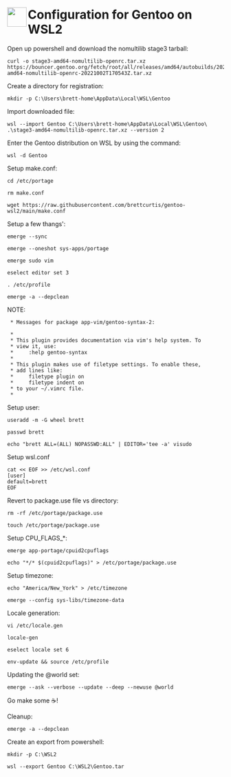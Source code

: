 # <img align="left" width="45" height="45" src="https://user-images.githubusercontent.com/1610100/194944104-53a1b3f0-81c5-4759-835d-9b3a8608f38e.png"> Configuration for Gentoo on WSL2

Open up powershell and download the nomultilib stage3 tarball:

```none
curl -o stage3-amd64-nomultilib-openrc.tar.xz https://bouncer.gentoo.org/fetch/root/all/releases/amd64/autobuilds/20221002T170543Z/stage3-amd64-nomultilib-openrc-20221002T170543Z.tar.xz
```

Create a directory for registration:

```none
mkdir -p C:\Users\brett-home\AppData\Local\WSL\Gentoo
```

Import downloaded file:

```none
wsl --import Gentoo C:\Users\brett-home\AppData\Local\WSL\Gentoo\ .\stage3-amd64-nomultilib-openrc.tar.xz --version 2
```

Enter the Gentoo distribution on WSL by using the command:

```none
wsl -d Gentoo
```

Setup make.conf:

```none
cd /etc/portage
```

```none
rm make.conf
```

```none
wget https://raw.githubusercontent.com/brettcurtis/gentoo-wsl2/main/make.conf
```

Setup a few thangs':

```none
emerge --sync
```

```none
emerge --oneshot sys-apps/portage
```

```none
emerge sudo vim
```

```none
eselect editor set 3
```

```none
. /etc/profile
```

```none
emerge -a --depclean
```

NOTE:

```none
 * Messages for package app-vim/gentoo-syntax-2:

 *
 * This plugin provides documentation via vim's help system. To
 * view it, use:
 *     :help gentoo-syntax
 *
 * This plugin makes use of filetype settings. To enable these,
 * add lines like:
 *     filetype plugin on
 *     filetype indent on
 * to your ~/.vimrc file.
 *
```

Setup user:

```none
useradd -m -G wheel brett
```

```none
passwd brett
```

```none
echo "brett ALL=(ALL) NOPASSWD:ALL" | EDITOR='tee -a' visudo
```

Setup wsl.conf

```none
cat << EOF >> /etc/wsl.conf
[user]
default=brett
EOF
```
Revert to package.use file vs directory:

```none
rm -rf /etc/portage/package.use
```

```none
touch /etc/portage/package.use
```

Setup CPU_FLAGS_*:

```none
emerge app-portage/cpuid2cpuflags
```

```none
echo "*/* $(cpuid2cpuflags)" > /etc/portage/package.use
```

Setup timezone:

```none
echo "America/New_York" > /etc/timezone
```

```none
emerge --config sys-libs/timezone-data
```

Locale generation:

```none
vi /etc/locale.gen
```

```none
locale-gen
```

```none
eselect locale set 6
```

```none
env-update && source /etc/profile
```

Updating the @world set:

```none
emerge --ask --verbose --update --deep --newuse @world
```

Go make some ☕!

Cleanup:

```none
emerge -a --depclean
```

Create an export from powershell:

```none
mkdir -p C:\WSL2
```

```none
wsl --export Gentoo C:\WSL2\Gentoo.tar
```
